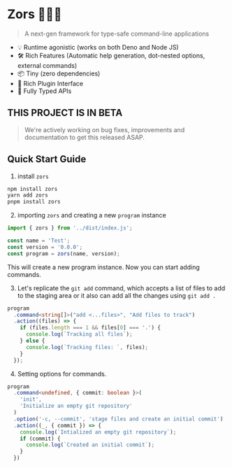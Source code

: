 # Zors 🥇🥈🥉

> A next-gen framework for type-safe command-line applications

- 💡 Runtime agonistic (works on both Deno and Node JS)
- 🛠️ Rich Features (Automatic help generation, dot-nested options, external commands)
- 📦 Tiny (zero dependencies)
- 🔩 Rich Plugin Interface
- 🔑 Fully Typed APIs

## **THIS PROJECT IS IN BETA**
> We're actively working on bug fixes, improvements and documentation to get this released ASAP.

## Quick Start Guide

1. install `zors`

```bash
npm install zors
yarn add zors
pnpm install zors
```

2. importing `zors` and creating a new `program` instance

```ts
import { zors } from '../dist/index.js';

const name = 'Test';
const version = '0.0.0';
const program = zors(name, version);
```

This will create a new program instance. Now you can start adding commands.

3. Let's replicate the `git add` command, which accepts a list of files to add to the staging area or it also can add all the changes using `git add .`

```ts
program
  .command<string[]>("add <...files>", "Add files to track")
  .action((files) => {
    if (files.length === 1 && files[0] === '.') {
      console.log(`Tracking all files`);
    } else {
      console.log(`Tracking files: `, files);
    }
  });
```

4. Setting options for commands.

```ts
program
  .command<undefined, { commit: boolean }>(
    'init',
    'Initialize an empty git repository'
  )
  .option('-c, --commit', 'stage files and create an initial commit')
  .action((_, { commit }) => {
    console.log(`Intialized an empty git repository`);
    if (commit) {
      console.log(`Created an initial commit`);
    }
  })
```

